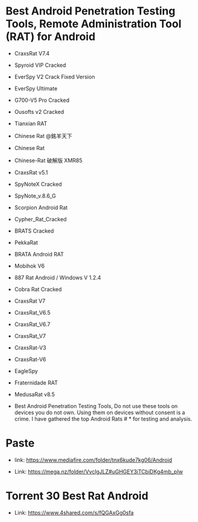 # Best Android Penetration Testing Tools, Remote Administration Tool (RAT) for Android


* CraxsRat V7.4
* Spyroid VIP Cracked
* EverSpy V2 Crack Fixed Version
* EverSpy Ultimate
* G700-V5 Pro Cracked
* Ousofts v2 Cracked
* Tianxian RAT
* Chinese Rat @銘羊天下
* Chinese Rat
* Chinese-Rat 破解版 XMR85
* CraxsRat v5.1
* SpyNoteX Cracked
* SpyNote_v.8.6_G
* Scorpion Android Rat
* Cypher_Rat_Cracked
* BRATS Cracked
* PekkaRat
* BRATA Android RAT
* Mobihok V6
* 887 Rat Android / Windows V 1.2.4
* Cobra Rat Cracked
* CraxsRat V7
* CraxsRat_V6.5
* CraxsRat_V6.7
* CraxsRat_V7
* CraxsRat-V3
* CraxsRat-V6
* EagleSpy
* Fraternidade RAT
* MedusaRat v8.5



* Best Android Penetration Testing Tools, Do not use these tools on devices you do not own. Using them on devices without consent is a crime. I have gathered the top Android Rats # * for testing and analysis.




# Paste




* link: https://www.mediafire.com/folder/tnx6kude7kg06/Android


* Link: https://mega.nz/folder/VvclgJLZ#uGHGEY3iTCbiDKg4mb_pIw



# Torrent 30 Best Rat Android
* Link: https://www.4shared.com/s/fQGAxGg0sfa
  

